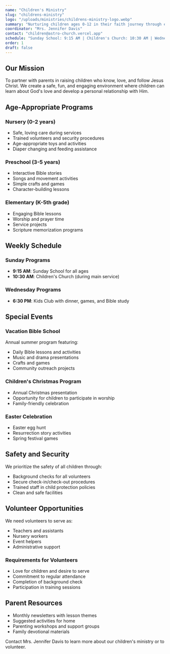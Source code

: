 ```yaml
---
name: "Children's Ministry"
slug: "childrens-ministry"
logo: "/uploads/ministries/childrens-ministry-logo.webp"
summary: "Nurturing children ages 0-12 in their faith journey through engaging, age-appropriate programs that teach God's love."
coordinator: "Mrs. Jennifer Davis"
contact: "children@astro-church.vercel.app"
schedule: "Sunday School: 9:15 AM | Children's Church: 10:30 AM | Wednesday Kids Club: 6:30 PM"
order: 1
draft: false
---
```


## Our Mission

To partner with parents in raising children who know, love, and follow Jesus Christ. We create a safe, fun, and engaging environment where children can learn about God's love and develop a personal relationship with Him.

## Age-Appropriate Programs

### Nursery (0-2 years)

- Safe, loving care during services
- Trained volunteers and security procedures
- Age-appropriate toys and activities
- Diaper changing and feeding assistance

### Preschool (3-5 years)

- Interactive Bible stories
- Songs and movement activities
- Simple crafts and games
- Character-building lessons

### Elementary (K-5th grade)

- Engaging Bible lessons
- Worship and prayer time
- Service projects
- Scripture memorization programs

## Weekly Schedule

### Sunday Programs

- **9:15 AM**: Sunday School for all ages
- **10:30 AM**: Children's Church (during main service)

### Wednesday Programs

- **6:30 PM**: Kids Club with dinner, games, and Bible study

## Special Events

### Vacation Bible School

Annual summer program featuring:

- Daily Bible lessons and activities
- Music and drama presentations
- Crafts and games
- Community outreach projects

### Children's Christmas Program

- Annual Christmas presentation
- Opportunity for children to participate in worship
- Family-friendly celebration

### Easter Celebration

- Easter egg hunt
- Resurrection story activities
- Spring festival games

## Safety and Security

We prioritize the safety of all children through:

- Background checks for all volunteers
- Secure check-in/check-out procedures
- Trained staff in child protection policies
- Clean and safe facilities

## Volunteer Opportunities

We need volunteers to serve as:

- Teachers and assistants
- Nursery workers
- Event helpers
- Administrative support

### Requirements for Volunteers

- Love for children and desire to serve
- Commitment to regular attendance
- Completion of background check
- Participation in training sessions

## Parent Resources

- Monthly newsletters with lesson themes
- Suggested activities for home
- Parenting workshops and support groups
- Family devotional materials

Contact Mrs. Jennifer Davis to learn more about our children's ministry or to volunteer.
